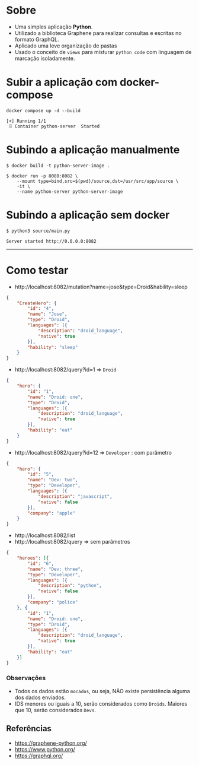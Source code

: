 # Sobre
- Uma simples aplicação **Python**.
- Utilizado a biblioteca Graphene para realizar consultas e escritas no formato GraphQL.
- Aplicado uma leve organização de pastas
- Usado o conceito de `views` para misturar `python code` com linguagem de marcação isoladamente.

# Subir a aplicação com docker-compose
```shell
docker compose up -d --build

[+] Running 1/1
 ⠿ Container python-server  Started
```

# Subindo a aplicação manualmente
```shell
$ docker build -t python-server-image .

$ docker run -p 8080:8082 \
    --mount type=bind,src=$(pwd)/source,dst=/usr/src/app/source \ 
    -it \
    --name python-server python-server-image
```

# Subindo a aplicação sem docker
```shell
$ python3 source/main.py
```

```
Server started http://0.0.0.0:8082
```

-----

# Como testar
- http://localhost:8082/mutation?name=jose&type=Droid&hability=sleep

```json
{
	"CreateHero": {
		"id": "4",
		"name": "Jose",
		"type": "Droid",
		"languages": [{
			"description": "droid_language",
			"native": true
		}],
		"hability": "sleep"
	}
}
```

- http://localhost:8082/query?id=1 => `Droid`

```json
{
	"hero": {
		"id": "1",
		"name": "Droid: one",
		"type": "Droid",
		"languages": [{
			"description": "droid_language",
			"native": true
		}],
		"hability": "eat"
	}
}
```


- http://localhost:8082/query?id=12 => `Developer` : com parâmetro

```json
{
	"hero": {
		"id": "5",
		"name": "Dev: two",
		"type": "Developer",
		"languages": [{
			"description": "javascript",
			"native": false
		}],
		"company": "apple"
	}
}
```

- http://localhost:8082/list
- http://localhost:8082/query => sem parâmetros

```json
{
	"heroes": [{
		"id": "6",
		"name": "Dev: three",
		"type": "Developer",
		"languages": [{
			"description": "python",
			"native": false
		}],
		"company": "police"
	}, {
		"id": "1",
		"name": "Droid: one",
		"type": "Droid",
		"languages": [{
			"description": "droid_language",
			"native": true
		}],
		"hability": "eat"
	}]
}
```

### Observações
- Todos os dados estão `mocados`, ou seja, NÃO existe persistência alguma dos dados enviados.
- IDS menores ou iguais a 10, serão considerados como `Droids`. Maiores que 10, serão considerados `Devs`.

## Referências
- https://graphene-python.org/
- https://www.python.org/
- https://graphql.org/
